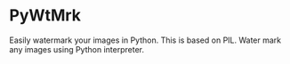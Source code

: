 # PyWtMrk
Easily watermark your images in Python.
This is based on PIL.
Water mark any images using Python interpreter.
